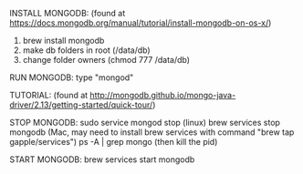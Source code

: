 INSTALL MONGODB:
(found at https://docs.mongodb.org/manual/tutorial/install-mongodb-on-os-x/)
1. brew install mongodb
2. make db folders in root (/data/db)
3. change folder owners (chmod 777 /data/db)

RUN MONGODB:
type "mongod"

TUTORIAL:
(found at http://mongodb.github.io/mongo-java-driver/2.13/getting-started/quick-tour/)

STOP MONGODB:
sudo service mongod stop (linux)
brew services stop mongodb (Mac, may need to install brew services with command "brew tap gapple/services")
ps -A | grep mongo (then kill the pid)

START MONGODB:
brew services start mongodb


